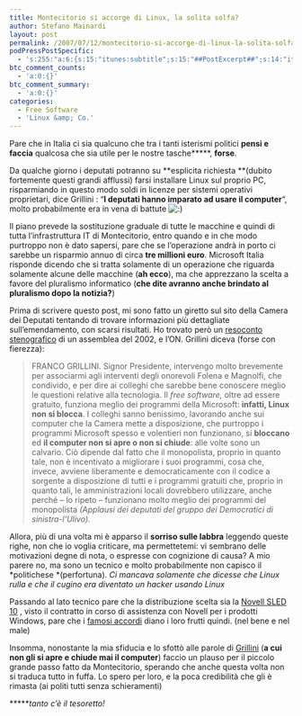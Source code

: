 ```yaml
---
title: Montecitorio si accorge di Linux, la solita solfa?
author: Stefano Mainardi
layout: post
permalink: /2007/07/12/montecitorio-si-accorge-di-linux-la-solita-solfa/
podPressPostSpecific:
  - 's:255:"a:6:{s:15:"itunes:subtitle";s:15:"##PostExcerpt##";s:14:"itunes:summary";s:15:"##PostExcerpt##";s:15:"itunes:keywords";s:17:"##WordPressCats##";s:13:"itunes:author";s:10:"##Global##";s:15:"itunes:explicit";s:7:"Default";s:12:"itunes:block";s:7:"Default";}";'
btc_comment_counts:
  - 'a:0:{}'
btc_comment_summary:
  - 'a:0:{}'
categories:
  - Free Software
  - 'Linux &amp; Co.'
---
```

Pare che in Italia ci sia qualcuno che tra i tanti isterismi politici **pensi e faccia** qualcosa che sia utile per le nostre tasche*****, **forse**.

Da qualche giorno i deputati potranno su **esplicita richiesta **(dubito fortemente questi grandi afflussi) farsi installare Linux sul proprio PC, risparmiando in questo modo soldi in licenze per sistemi operativi proprietari, dice Grillini : &#8220;**I deputati hanno imparato ad usare il computer**&#8220;, molto probabilmente era in vena di battute <img src="http://www.stefanomainardi.com/wp-includes/images/smilies/icon_smile.gif" alt=":)" class="wp-smiley" />

Il piano prevede la sostituzione graduale di tutte le macchine e quindi di tutta l&#8217;infrastruttura IT di Montecitorio, entro quando e in che modo purtroppo non è dato sapersi, pare che se l&#8217;operazione andrà in porto ci sarebbe un risparmio annuo di circa **tre millioni euro**. Microsoft Italia risponde dicendo che si tratta solamente di un operazione che riguarda solamente alcune delle macchine (**ah ecco**), ma che apprezzano la scelta a favore del pluralismo informatico (**che dite avranno anche brindato al pluralismo dopo la notizia?**)

Prima di scrivere questo post, mi sono fatto un giretto sul sito della Camera dei Deputati tentando di trovare informazioni più dettagliate sull&#8217;emendamento, con scarsi risultati. Ho trovato però un [resoconto stenografico][1] di un assemblea del 2002, e l&#8217;ON. Grillini diceva (forse con fierezza):

> <a title="Grillini Franco 84 27 14" name="Grillini Franco 84 27 14"></a>FRANCO GRILLINI. Signor Presidente, intervengo molto brevemente per associarmi agli interventi degli onorevoli Folena e Magnolfi, che condivido, e per dire ai colleghi che sarebbe bene conoscere meglio le questioni relative alla tecnologia. Il *free software,* oltre ad essere gratuito, funziona meglio dei programmi della Microsoft: **infatti, Linux non si blocca**. I colleghi sanno benissimo, lavorando anche sui computer che la Camera mette a disposizione, che purtroppo i programmi Microsoft spesso e volentieri non funzionano, si **bloccano** ed **il computer non si apre o non si chiude**: alle volte sono un calvario. Ciò dipende dal fatto che il monopolista, proprio in quanto tale, non è incentivato a migliorare i suoi programmi, cosa che, invece, avviene liberamente e democraticamente con il codice a sorgente a disposizione di tutti e i programmi gratuiti che, proprio in quanto tali, le amministrazioni locali dovrebbero utilizzare, anche perché &#8211; lo ripeto &#8211; funzionano molto meglio dei programmi del monopolista *(Applausi dei deputati del gruppo dei Democratici di sinistra-l&#8217;Ulivo).*

Allora, più di una volta mi è apparso il **sorriso sulle labbra** leggendo queste righe, non che io voglia criticare, ma permettetemi: vi sembrano delle motivazioni degne di nota, o espresse con cognizione di causa? A mio parere no, ma sono un tecnico e molto probabilmente non capisco il *politichese *(perfortuna). *Ci mancava solamente che dicesse che Linux rulla e che il cugino era diventato un hacker usando Linux*

Passando al lato tecnico pare che la distribuzione scelta sia la [Novell SLED 10][2] , visto il contratto in corso di assistenza con Novell per i prodotti Windows, pare che i [famosi accordi][3] diano i loro frutti quindi. (nel bene e nel male)

Insomma, nonostante la mia sfiducia e lo sfottò alle parole di [Grillini][4] (**a cui non gli si apre e chiude mai il computer**) faccio un plauso per il piccolo grande passo fatto da Montecitorio, sperando che anche questa volta non si traduca tutto in fuffa. Lo spero per loro, e la poca credibilità che gli è rimasta (ai politi tutti senza schieramenti)

******tanto c&#8217;è il tesoretto!*

 [1]: http://www.camera.it/_dati/leg14/lavori/stenografici/Sed245/s240.htm
 [2]: http://www.novell.com/products/desktop/
 [3]: http://www.stefanomainardi.com/2006/11/03/novell-microsoft/
 [4]: http://www.grillini.it/home.php